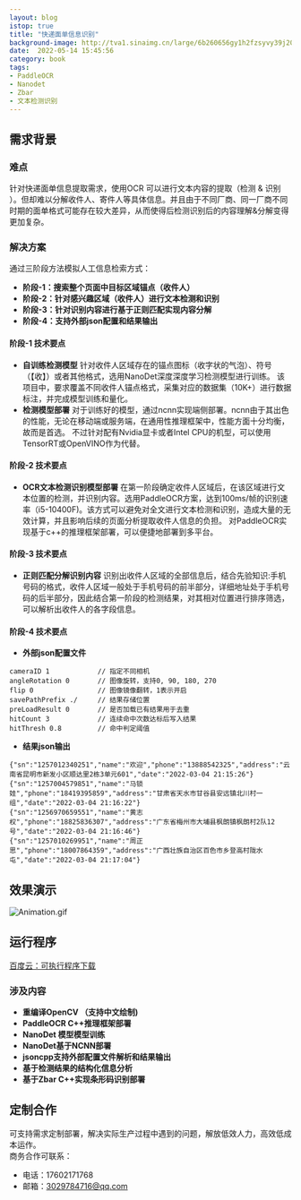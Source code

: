 ```yaml
---
layout: blog
istop: true
title: "快递面单信息识别"
background-image: http://tva1.sinaimg.cn/large/6b260656gy1h2fzsyvy39j20lo098tfi.jpg
date:  2022-05-14 15:45:56
category: book
tags:
- PaddleOCR
- Nanodet
- Zbar
- 文本检测识别
---
```



## 需求背景
### 难点
针对快递面单信息提取需求，使用OCR 可以进行文本内容的提取（检测 & 识别 ）。但却难以分解收件人、寄件人等具体信息。并且由于不同厂商、同一厂商不同时期的面单格式可能存在较大差异，从而使得后检测识别后的内容理解&分解变得更加复杂。
### 解决方案
通过三阶段方法模拟人工信息检索方式：  
- **阶段-1：搜索整个页面中目标区域锚点（收件人）**
- **阶段-2：针对感兴趣区域（收件人）进行文本检测和识别**
- **阶段-3：针对识别内容进行基于正则匹配实现内容分解**
- **阶段-4：支持外部json配置和结果输出**

#### **阶段-1** 技术要点
- **自训练检测模型**
针对收件人区域存在的锚点图标（收字状的气泡）、符号（【收】）或者其他格式，选用NanoDet深度深度学习检测模型进行训练。
该项目中，要求覆盖不同收件人锚点格式，采集对应的数据集（10K+）进行数据标注，并完成模型训练和量化。
- **检测模型部署**
对于训练好的模型，通过ncnn实现端侧部署。ncnn由于其出色的性能，无论在移动端或服务端，在通用性推理框架中，性能方面十分均衡，故而是首选。
不过针对配有Nvidia显卡或者Intel CPU的机型，可以使用TensorRT或OpenVINO作为代替。


#### **阶段-2** 技术要点
- **OCR文本检测识别模型部署**
在第一阶段确定收件人区域后，在该区域进行文本位置的检测，并识别内容。选用PaddleOCR方案，达到100ms/帧的识别速率（i5-10400F)。该方式可以避免对全文进行文本检测和识别，造成大量的无效计算，并且影响后续的页面分析提取收件人信息的负担。
对PaddleOCR实现基于c++的推理框架部署，可以便捷地部署到多平台。

#### **阶段-3** 技术要点
- **正则匹配分解识别内容**
识别出收件人区域的全部信息后，结合先验知识:手机号码的格式，收件人区域一般处于手机号码的前半部分，详细地址处于手机号码的后半部分，因此结合第一阶段的检测结果，对其相对位置进行排序筛选，可以解析出收件人的各字段信息。

#### **阶段-4** 技术要点
- **外部json配置文件**
```
cameraID 1            // 指定不同相机
angleRotation 0       // 图像旋转，支持0, 90, 180, 270
flip 0                // 图像镜像翻转，1表示开启
savePathPrefix ./     // 结果存储位置
preLoadResult 0       // 是否加载已有结果用于去重
hitCount 3            // 连续命中次数达标后写入结果
hitThresh 0.8         // 命中判定阈值
```
- **结果json输出**
```
{"sn":"1257012340251","name":"欢迎","phone":"13888542325","address":"云南省昆明市新发小区顺达里2栋3单元601","date":"2022-03-04 21:15:26"}
{"sn":"1257004579851","name":"马锁娃","phone":"18419395859","address":"甘肃省天水市甘谷县安远镇北川村一组","date":"2022-03-04 21:16:22"}
{"sn":"1256970659551","name":"黄志权","phone":"18825836307","address":"广东省梅州市大埔县枫朗镇枫朗村2队12号","date":"2022-03-04 21:16:46"}
{"sn":"1257010269951","name":"周正思","phone":"18007864359","address":"广西壮族自治区百色市乡登高村陇水屯","date":"2022-03-04 21:17:04"}
```

## 效果演示
![Animation.gif](https://note.youdao.com/yws/api/personal/file/WEB9f2d69a18426b388e5b92d9637080c13?method=download&shareKey=8c9e2251369f9fafd365c1590671f117)

## 运行程序
[百度云：可执行程序下载](链接：https://pan.baidu.com/s/1jn_ukT751RkJh-B3Odnfew?pwd=9pq5)
### 涉及内容
- **重编译OpenCV （支持中文绘制)**
- **PaddleOCR C++推理框架部署**
- **NanoDet 模型模型训练**
- **NanoDet基于NCNN部署**
- **jsoncpp支持外部配置文件解析和结果输出**
- **基于检测结果的结构化信息分析**
- **基于Zbar C++实现条形码识别部署**


## 定制合作
可支持需求定制部署，解决实际生产过程中遇到的问题，解放低效人力，高效低成本运作。  
商务合作可联系：
- 电话：17602171768
- 邮箱：3029784716@qq.com